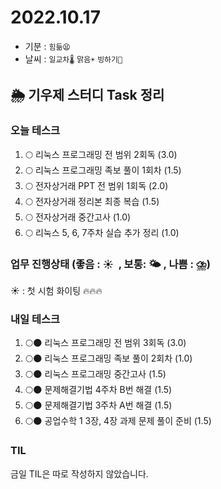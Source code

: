 # 2022.10.17

- 기분 : `힘듦😫`
- 날씨 : `일교차🌡️` `맑음☀️` `빙하기🧊`

## 🌦️ 기우제 스터디 Task 정리

### 오늘 테스크

1. 🌕 리눅스 프로그래밍 전 범위 2회독 (3.0)
2. 🌕 리눅스 프로그래밍 족보 풀이 1회차 (1.5)
3. 🌕 전자상거래 PPT 전 범위 1회독 (2.0)
4. 🌕 전자상거래 정리본 최종 복습 (1.5)
5. 🌕 전자상거래 중간고사 (1.0)
6. 🌕 리눅스 5, 6, 7주차 실습 추가 정리 (1.0)

### 업무 진행상태 (좋음 : ☀  , 보통: 🌤 , 나쁨 : ⛈)

☀ : 첫 시험 화이팅 🔥🔥🔥

### 내일 테스크

1. 🌕🌑 리눅스 프로그래밍 전 범위 3회독 (3.0)
2. 🌕🌑 리눅스 프로그래밍 족보 풀이 2회차 (1.0)
3. 🌕🌑 리눅스 프로그래밍 중간고사 (1.5)
4. 🌕🌑 문제해결기법 4주차 B번 해결 (1.5)
5. 🌕🌑 문제해결기법 3주차 A번 해결 (1.5)
6. 🌕🌑 공업수학 1 3장, 4장 과제 문제 풀이 준비 (1.5)

### TIL

금일 TIL은 따로 작성하지 않았습니다.
